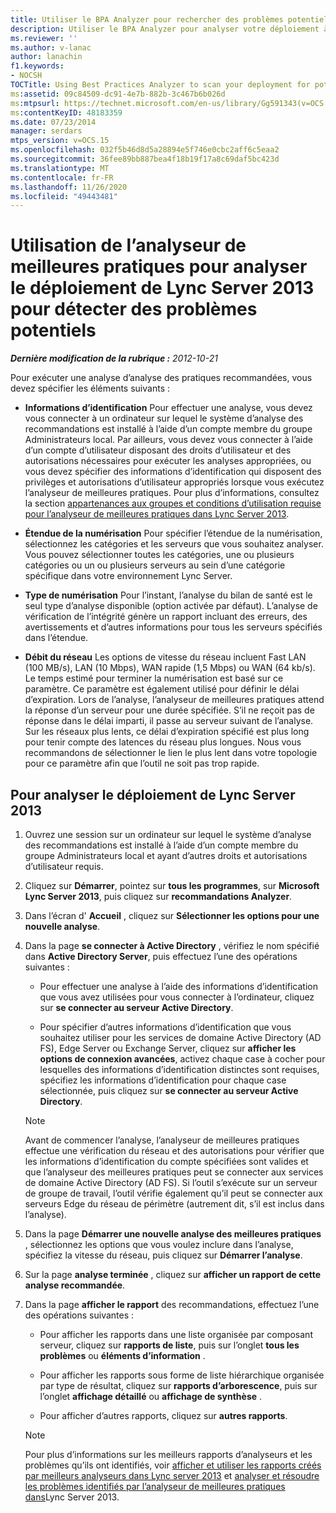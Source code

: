 ```yaml
---
title: Utiliser le BPA Analyzer pour rechercher des problèmes potentiels dans votre déploiement
description: Utiliser le BPA Analyzer pour analyser votre déploiement à la recherche de problèmes potentiels.
ms.reviewer: ''
ms.author: v-lanac
author: lanachin
f1.keywords:
- NOCSH
TOCTitle: Using Best Practices Analyzer to scan your deployment for potential issues
ms:assetid: 09c84509-dc91-4e7b-882b-3c467b6b026d
ms:mtpsurl: https://technet.microsoft.com/en-us/library/Gg591343(v=OCS.15)
ms:contentKeyID: 48183359
ms.date: 07/23/2014
manager: serdars
mtps_version: v=OCS.15
ms.openlocfilehash: 032f5b46d8d5a28894e5f746e0cbc2aff6c5eaa2
ms.sourcegitcommit: 36fee89bb887bea4f18b19f17a8c69daf5bc423d
ms.translationtype: MT
ms.contentlocale: fr-FR
ms.lasthandoff: 11/26/2020
ms.locfileid: "49443481"
---
```

# <a name="using-best-practices-analyzer-to-scan-your-lync-server-2013-deployment-for-potential-issues"></a>Utilisation de l’analyseur de meilleures pratiques pour analyser le déploiement de Lync Server 2013 pour détecter des problèmes potentiels

<div data-xmlns="http://www.w3.org/1999/xhtml">

<div class="topic" data-xmlns="http://www.w3.org/1999/xhtml" data-msxsl="urn:schemas-microsoft-com:xslt" data-cs="https://msdn.microsoft.com/">

<div data-asp="https://msdn2.microsoft.com/asp">



</div>

<div id="mainSection">

<div id="mainBody">

<span> </span>

_**Dernière modification de la rubrique :** 2012-10-21_

Pour exécuter une analyse d’analyse des pratiques recommandées, vous devez spécifier les éléments suivants :

  - **Informations d’identification**   Pour effectuer une analyse, vous devez vous connecter à un ordinateur sur lequel le système d’analyse des recommandations est installé à l’aide d’un compte membre du groupe Administrateurs local. Par ailleurs, vous devez vous connecter à l’aide d’un compte d’utilisateur disposant des droits d’utilisateur et des autorisations nécessaires pour exécuter les analyses appropriées, ou vous devez spécifier des informations d’identification qui disposent des privilèges et autorisations d’utilisateur appropriés lorsque vous exécutez l’analyseur de meilleures pratiques. Pour plus d’informations, consultez la section [appartenances aux groupes et conditions d’utilisation requise pour l’analyseur de meilleures pratiques dans Lync Server 2013](lync-server-2013-group-memberships-and-user-rights-requirements-for-best-practices-analyzer.md).

  - **Étendue de la numérisation**   Pour spécifier l’étendue de la numérisation, sélectionnez les catégories et les serveurs que vous souhaitez analyser. Vous pouvez sélectionner toutes les catégories, une ou plusieurs catégories ou un ou plusieurs serveurs au sein d’une catégorie spécifique dans votre environnement Lync Server.

  - **Type de numérisation**   Pour l’instant, l’analyse du bilan de santé est le seul type d’analyse disponible (option activée par défaut). L’analyse de vérification de l’intégrité génère un rapport incluant des erreurs, des avertissements et d’autres informations pour tous les serveurs spécifiés dans l’étendue.

  - **Débit du réseau**   Les options de vitesse du réseau incluent Fast LAN (100 MB/s), LAN (10 Mbps), WAN rapide (1,5 Mbps) ou WAN (64 kb/s). Le temps estimé pour terminer la numérisation est basé sur ce paramètre. Ce paramètre est également utilisé pour définir le délai d’expiration. Lors de l’analyse, l’analyseur de meilleures pratiques attend la réponse d’un serveur pour une durée spécifiée. S’il ne reçoit pas de réponse dans le délai imparti, il passe au serveur suivant de l’analyse. Sur les réseaux plus lents, ce délai d’expiration spécifié est plus long pour tenir compte des latences du réseau plus longues. Nous vous recommandons de sélectionner le lien le plus lent dans votre topologie pour ce paramètre afin que l’outil ne soit pas trop rapide.

<div>

## <a name="to-scan-your-lync-server-2013-deployment"></a>Pour analyser le déploiement de Lync Server 2013

1.  Ouvrez une session sur un ordinateur sur lequel le système d’analyse des recommandations est installé à l’aide d’un compte membre du groupe Administrateurs local et ayant d’autres droits et autorisations d’utilisateur requis.

2.  Cliquez sur **Démarrer**, pointez sur **tous les programmes**, sur **Microsoft Lync Server 2013**, puis cliquez sur **recommandations Analyzer**.

3.  Dans l’écran d' **Accueil** , cliquez sur **Sélectionner les options pour une nouvelle analyse**.

4.  Dans la page **se connecter à Active Directory** , vérifiez le nom spécifié dans **Active Directory Server**, puis effectuez l’une des opérations suivantes :
    
      - Pour effectuer une analyse à l’aide des informations d’identification que vous avez utilisées pour vous connecter à l’ordinateur, cliquez sur **se connecter au serveur Active Directory**.
    
      - Pour spécifier d’autres informations d’identification que vous souhaitez utiliser pour les services de domaine Active Directory (AD FS), Edge Server ou Exchange Server, cliquez sur **afficher les options de connexion avancées**, activez chaque case à cocher pour lesquelles des informations d’identification distinctes sont requises, spécifiez les informations d’identification pour chaque case sélectionnée, puis cliquez sur **se connecter au serveur Active Directory**.
    
    <div>
    

    > [!NOTE]
    > Avant de commencer l’analyse, l’analyseur de meilleures pratiques effectue une vérification du réseau et des autorisations pour vérifier que les informations d’identification du compte spécifiées sont valides et que l’analyseur des meilleures pratiques peut se connecter aux services de domaine Active Directory (AD FS). Si l’outil s’exécute sur un serveur de groupe de travail, l’outil vérifie également qu’il peut se connecter aux serveurs Edge du réseau de périmètre (autrement dit, s’il est inclus dans l’analyse).

    
    </div>

5.  Dans la page **Démarrer une nouvelle analyse des meilleures pratiques** , sélectionnez les options que vous voulez inclure dans l’analyse, spécifiez la vitesse du réseau, puis cliquez sur **Démarrer l’analyse**.

6.  Sur la page **analyse terminée** , cliquez sur **afficher un rapport de cette analyse recommandée**.

7.  Dans la page **afficher le rapport** des recommandations, effectuez l’une des opérations suivantes :
    
      - Pour afficher les rapports dans une liste organisée par composant serveur, cliquez sur **rapports de liste**, puis sur l’onglet **tous les problèmes** ou **éléments d’information** .
    
      - Pour afficher les rapports sous forme de liste hiérarchique organisée par type de résultat, cliquez sur **rapports d’arborescence**, puis sur l’onglet **affichage détaillé** ou **affichage de synthèse** .
    
      - Pour afficher d’autres rapports, cliquez sur **autres rapports**.
    
    <div>
    

    > [!NOTE]
    > Pour plus d’informations sur les meilleurs rapports d’analyseurs et les problèmes qu’ils ont identifiés, voir <A href="lync-server-2013-viewing-and-working-with-reports-created-by-best-practices-analyzer.md">afficher et utiliser les rapports créés par meilleurs analyseurs dans Lync server 2013</A> et <A href="lync-server-2013-analyzing-and-resolving-issues-identified-by-best-practices-analyzer.md">analyser et résoudre les problèmes identifiés par l’analyseur de meilleures pratiques dans</A>Lync Server 2013.

    
    </div>

</div>

</div>

<span> </span>

</div>

</div>

</div>

